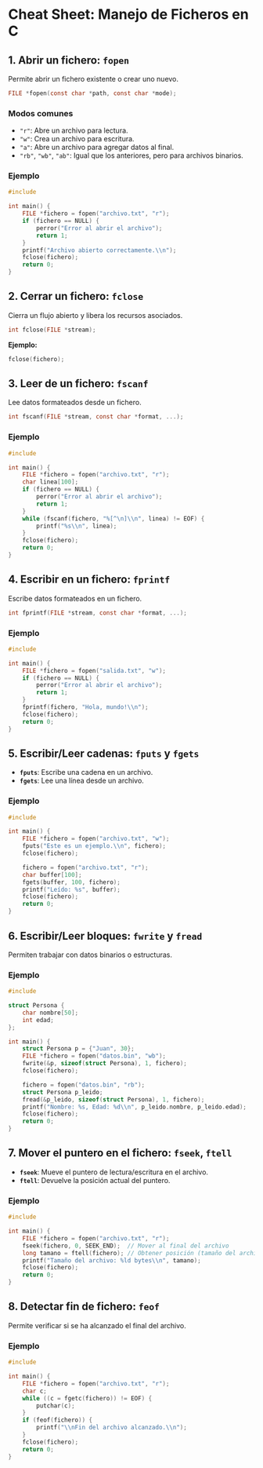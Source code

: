 # Cheat Sheet: Manejo de Ficheros en C

## 1. Abrir un fichero: `fopen`

Permite abrir un fichero existente o crear uno nuevo.

``` c
FILE *fopen(const char *path, const char *mode);
```

### Modos comunes

- `"r"`: Abre un archivo para lectura.
- `"w"`: Crea un archivo para escritura.
- `"a"`: Abre un archivo para agregar datos al final.
- `"rb"`, `"wb"`, `"ab"`: Igual
    que los anteriores, pero para archivos binarios.

### Ejemplo

``` c
#include 

int main() {
    FILE *fichero = fopen("archivo.txt", "r");
    if (fichero == NULL) {
        perror("Error al abrir el archivo");
        return 1;
    }
    printf("Archivo abierto correctamente.\\n");
    fclose(fichero);
    return 0;
}
```

## 2. Cerrar un fichero: `fclose`

Cierra un flujo abierto y libera los recursos asociados.

``` c
int fclose(FILE *stream);
```

**Ejemplo:**

``` c
fclose(fichero);
```

## 3. Leer de un fichero: `fscanf`

Lee datos formateados desde un fichero.

``` c
int fscanf(FILE *stream, const char *format, ...);
```

### Ejemplo

``` c
#include 

int main() {
    FILE *fichero = fopen("archivo.txt", "r");
    char linea[100];
    if (fichero == NULL) {
        perror("Error al abrir el archivo");
        return 1;
    }
    while (fscanf(fichero, "%[^\n]\\n", linea) != EOF) {
        printf("%s\\n", linea);
    }
    fclose(fichero);
    return 0;
}
```

## 4. Escribir en un fichero: `fprintf`

Escribe datos formateados en un fichero.

``` c
int fprintf(FILE *stream, const char *format, ...);
```

### Ejemplo

``` c
#include 

int main() {
    FILE *fichero = fopen("salida.txt", "w");
    if (fichero == NULL) {
        perror("Error al abrir el archivo");
        return 1;
    }
    fprintf(fichero, "Hola, mundo!\\n");
    fclose(fichero);
    return 0;
}
```

## 5. Escribir/Leer cadenas: `fputs` y `fgets`

- **`fputs`**: Escribe una cadena en un archivo.
- **`fgets`**: Lee una línea desde un archivo.

### Ejemplo

``` c
#include 

int main() {
    FILE *fichero = fopen("archivo.txt", "w");
    fputs("Este es un ejemplo.\\n", fichero);
    fclose(fichero);

    fichero = fopen("archivo.txt", "r");
    char buffer[100];
    fgets(buffer, 100, fichero);
    printf("Leído: %s", buffer);
    fclose(fichero);
    return 0;
}
```

## 6. Escribir/Leer bloques: `fwrite` y `fread`

Permiten trabajar con datos binarios o estructuras.

### Ejemplo

``` c
#include 

struct Persona {
    char nombre[50];
    int edad;
};

int main() {
    struct Persona p = {"Juan", 30};
    FILE *fichero = fopen("datos.bin", "wb");
    fwrite(&p, sizeof(struct Persona), 1, fichero);
    fclose(fichero);

    fichero = fopen("datos.bin", "rb");
    struct Persona p_leido;
    fread(&p_leido, sizeof(struct Persona), 1, fichero);
    printf("Nombre: %s, Edad: %d\\n", p_leido.nombre, p_leido.edad);
    fclose(fichero);
    return 0;
}
```

## 7. Mover el puntero en el fichero: `fseek`, `ftell`

- **`fseek`**: Mueve el puntero de lectura/escritura en
    el archivo.
- **`ftell`**: Devuelve la posición actual del puntero.

### Ejemplo

``` c
#include 

int main() {
    FILE *fichero = fopen("archivo.txt", "r");
    fseek(fichero, 0, SEEK_END);  // Mover al final del archivo
    long tamano = ftell(fichero); // Obtener posición (tamaño del archivo)
    printf("Tamaño del archivo: %ld bytes\\n", tamano);
    fclose(fichero);
    return 0;
}
```

## 8. Detectar fin de fichero: `feof`

Permite verificar si se ha alcanzado el final del archivo.

### Ejemplo

``` c
#include 

int main() {
    FILE *fichero = fopen("archivo.txt", "r");
    char c;
    while ((c = fgetc(fichero)) != EOF) {
        putchar(c);
    }
    if (feof(fichero)) {
        printf("\\nFin del archivo alcanzado.\\n");
    }
    fclose(fichero);
    return 0;
}
```
